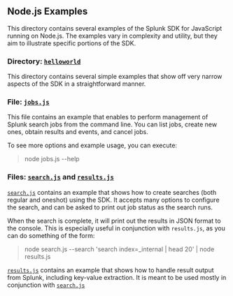 ## Node.js Examples

This directory contains several examples of the Splunk SDK for JavaScript running
on Node.js. The examples vary in complexity and utility, but they aim to illustrate
specific portions of the SDK.

### Directory: [`helloworld`]

This directory contains several simple examples that show off very narrow aspects
of the SDK in a straightforward manner.

### File: [`jobs.js`]

This file contains an example that enables to perform management of Splunk search
jobs from the command line. You can list jobs, create new ones, obtain results and
events, and cancel jobs.

To see more options and example usage, you can execute:
> node jobs.js --help

### Files: [`search.js`] and [`results.js`]

[`search.js`] contains an example that shows how to create searches (both regular and oneshot)
using the SDK. It accepts many options to configure the search, and can be asked to print
out job status as the search runs.

When the search is complete, it will print out the results in JSON format to the console.
This is especially useful in conjunction with `results.js`, as you can do something of the
form:

> node search.js --search 'search index=_internal | head 20' | node results.js 

[`results.js`] contains an example that shows how to handle result output from Splunk,
including key-value extraction. It is meant to be used mostly in conjunction with [`search.js`]

[`helloworld`]: https://github.com/splunk/splunk-sdk-javascript/tree/master/examples/node/helloworld
[`jobs.js`]:    https://github.com/splunk/splunk-sdk-javascript/tree/master/examples/node/jobs.js
[`conf.js`]:    https://github.com/splunk/splunk-sdk-javascript/tree/master/examples/node/conf.js
[`search.js`]:  https://github.com/splunk/splunk-sdk-javascript/tree/master/examples/node/search.js
[`results.js`]: https://github.com/splunk/splunk-sdk-javascript/tree/master/examples/node/results.js